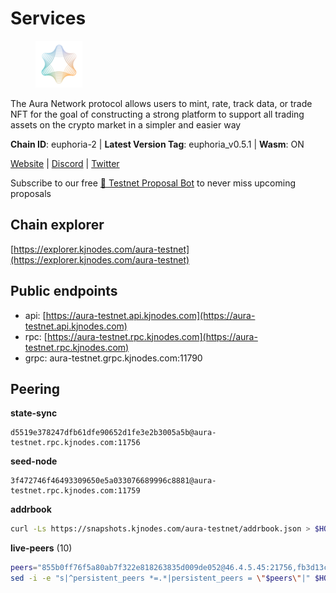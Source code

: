 # Services

<figure><img src="https://raw.githubusercontent.com/kj89/cosmos-images/main/logos/aura.png" alt=""><figcaption></figcaption></figure>

The Aura Network protocol allows users to mint, rate, track data,  or trade NFT for the goal of constructing a strong platform to  support all trading assets on the crypto market in a simpler and easier way

**Chain ID**: euphoria-2 | **Latest Version Tag**: euphoria_v0.5.1 | **Wasm**: ON

[Website](https://aura.network) | [Discord](https://discord.gg/hpvF5QcWRf) | [Twitter](https://twitter.com/AuraNetworkHQ)



Subscribe to our free [🤖 Testnet Proposal Bot](https://t.me/kjnodes_testnet_proposal_bot) to never miss upcoming proposals


## Chain explorer
[https://explorer.kjnodes.com/aura-testnet](https://explorer.kjnodes.com/aura-testnet)

## Public endpoints

* api: [https://aura-testnet.api.kjnodes.com](https://aura-testnet.api.kjnodes.com)
* rpc: [https://aura-testnet.rpc.kjnodes.com](https://aura-testnet.rpc.kjnodes.com)
* grpc: aura-testnet.grpc.kjnodes.com:11790

## Peering

**state-sync**

```text
d5519e378247dfb61dfe90652d1fe3e2b3005a5b@aura-testnet.rpc.kjnodes.com:11756
```

**seed-node**

```text
3f472746f46493309650e5a033076689996c8881@aura-testnet.rpc.kjnodes.com:11759
```

**addrbook**
```bash
curl -Ls https://snapshots.kjnodes.com/aura-testnet/addrbook.json > $HOME/.aura/config/addrbook.json
```

**live-peers** (10)
```bash
peers="855b0ff76f5a80ab7f322e818263835d009de052@46.4.5.45:21756,fb3d13cb2e8ad1a1cae7dc1f21c62411007df9f8@85.10.193.246:33656,94f09cc1e0d2357c8c8423589c42dc7721387a60@176.9.44.113:26686,1e9b7325e120a3d511eec20a3199c2218343fcd3@65.108.105.99:28656,d5519e378247dfb61dfe90652d1fe3e2b3005a5b@65.109.68.190:11756,d74774b137ce78a61ccbe9c30ff8ec8cb969247d@89.58.59.10:26656,b130852645cc3d7925cfccd14d97425a2260e7ec@65.109.82.106:19656,e4d8765b82baf3f69c0dc6e5e0488705fa3ceddd@95.217.144.107:21756,e3dbeeeb2dea9912610b92a436dfe3cb831a94e4@65.108.195.29:36126,9df9e8307e3e671c9bcd1a23f0b73b45f2b8003d@65.109.88.251:35656"
sed -i -e "s|^persistent_peers *=.*|persistent_peers = \"$peers\"|" $HOME/.aura/config/config.toml
```
